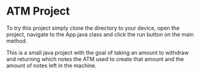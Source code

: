 # ATM Project 

To try this project simply clone the directory to your device, open the project, navigate to the App.java class and 
click the run button on the main method.

This is a small java project with the goal of taking an amount to withdraw and returning which notes 
the ATM used to create that amount and the amount of notes left in the machine.
